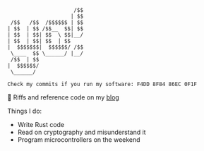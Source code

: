 ```
                     /$$
                    | $$
 /$$   /$$  /$$$$$$ | $$
| $$  | $$ /$$__  $$| $$
| $$  | $$| $$  \ $$|__/
| $$  | $$| $$  | $$    
|  $$$$$$$|  $$$$$$/ /$$
 \____  $$ \______/ |__/
 /$$  | $$              
|  $$$$$$/              
 \______/

Check my commits if you run my software: F4DD 8F84 86EC 0F1F
```

🦀 Riffs and reference code on my [blog](https://robnetzke.com)

Things I do:
- Write Rust code
- Read on cryptography and misunderstand it
- Program microcontrollers on the weekend

